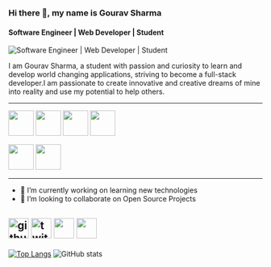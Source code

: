 ### Hi there 👋, my name is Gourav Sharma
#### Software Engineer | Web Developer | Student
![Software Engineer | Web Developer | Student](https://media1.tenor.com/m/iZ4TBlLkEeUAAAAC/anime.gif)

I am Gourav Sharma, a student with passion and curiosity to learn and develop world changing applications, striving to become a full-stack developer.I am passionate to create innovative and creative dreams of mine into reality and use my potential to help others.

---

[<img src='https://upload.wikimedia.org/wikipedia/commons/3/38/HTML5_Badge.svg' height='50px' width='50px'>](https://google.com)
[<img src= 'https://upload.wikimedia.org/wikipedia/commons/thumb/6/62/CSS3_logo.svg/120px-CSS3_logo.svg.png' height='50px' width='50px'>](https://google.com)
[<img src='https://upload.wikimedia.org/wikipedia/commons/6/6a/JavaScript-logo.png' height='50px' width='50px'>](https://google.com)
[<img src='https://upload.wikimedia.org/wikipedia/commons/thumb/4/4c/Typescript_logo_2020.svg/512px-Typescript_logo_2020.svg.png' height='50px' width='50px'>](https://google.com)

[<img src='https://upload.wikimedia.org/wikipedia/commons/thumb/c/c3/Python-logo-notext.svg/115px-Python-logo-notext.svg.png' height='50px' width='50px'>](https://google.com)
[<img src='https://upload.wikimedia.org/wikipedia/commons/thumb/b/bd/Logo_C_sharp.svg/256px-Logo_C_sharp.svg.png?20221121173824' height='50px' width='50px'>](https://google.com)

---

- 🔭 I’m currently working on learning new technologies 
- 👯 I’m looking to collaborate on Open Source Projects

[<img src='https://cdn.jsdelivr.net/npm/simple-icons@3.0.1/icons/github.svg' alt='github' height='40'>](https://github.com/gouravsharma-00)  [<img src='https://upload.wikimedia.org/wikipedia/commons/6/6f/Logo_of_Twitter.svg' alt='twitter' height='40'>](https://twitter.com/gourav2932)
[<img src='https://upload.wikimedia.org/wikipedia/commons/thumb/e/e7/Instagram_logo_2016.svg/132px-Instagram_logo_2016.svg.png' height=40>](https://www.instagram.com/gourav.sharma_100)
[<img src='https://upload.wikimedia.org/wikipedia/commons/0/08/Pinterest-logo.png?20160129083321' height=40 >](https://www.pinterest.com/gouravsharma00/)
---

[![Top Langs](https://github-readme-stats.vercel.app/api/top-langs/?username=gouravsharma-00)](https://github.com/anuraghazra/github-readme-stats)
![GitHub stats](https://github-readme-stats.vercel.app/api?username=gouravsharma-00&show_icons=true)  

